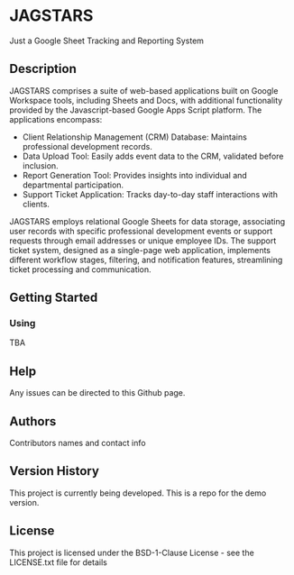 # JAGSTARS
Just a Google Sheet Tracking and Reporting System

## Description

JAGSTARS comprises a suite of web-based applications built on Google Workspace tools, including Sheets and Docs, with additional functionality provided by the Javascript-based Google Apps Script platform. The applications encompass:

   * Client Relationship Management (CRM) Database: Maintains professional development records.
   * Data Upload Tool: Easily adds event data to the CRM, validated before inclusion.
   * Report Generation Tool: Provides insights into individual and departmental participation.
   * Support Ticket Application: Tracks day-to-day staff interactions with clients.

JAGSTARS employs relational Google Sheets for data storage, associating user records with specific professional development events or support requests through email addresses or unique employee IDs. The support ticket system, designed as a single-page web application, implements different workflow stages, filtering, and notification features, streamlining ticket processing and communication.
## Getting Started

### Using

TBA

## Help

Any issues can be directed to this Github page.

## Authors

Contributors names and contact info

## Version History

This project is currently being developed. This is a repo for the demo version.

## License

This project is licensed under the BSD-1-Clause License - see the LICENSE.txt file for details
